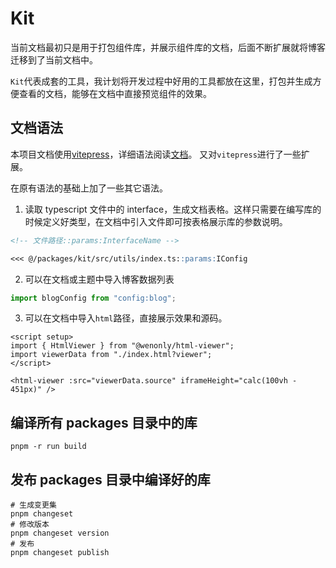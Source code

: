 # Kit

当前文档最初只是用于打包组件库，并展示组件库的文档，后面不断扩展就将博客迁移到了当前文档中。

`Kit`代表成套的工具，我计划将开发过程中好用的工具都放在这里，打包并生成方便查看的文档，能够在文档中直接预览组件的效果。

## 文档语法

本项目文档使用[vitepress](https://vitepress.dev/)，详细语法阅读[文档](https://vitepress.dev/guide/markdown)。
又对`vitepress`进行了一些扩展。

在原有语法的基础上加了一些其它语法。

1. 读取 typescript 文件中的 interface，生成文档表格。这样只需要在编写库的时候定义好类型，在文档中引入文件即可按表格展示库的参数说明。

```md
<!-- 文件路径::params:InterfaceName -->

<<< @/packages/kit/src/utils/index.ts::params:IConfig
```

2. 可以在文档或主题中导入博客数据列表

```js
import blogConfig from "config:blog";
```

3. 可以在文档中导入`html`路径，直接展示效果和源码。

```vue
<script setup>
import { HtmlViewer } from "@wenonly/html-viewer";
import viewerData from "./index.html?viewer";
</script>

<html-viewer :src="viewerData.source" iframeHeight="calc(100vh - 451px)" />
```

## 编译所有 packages 目录中的库

```shell
pnpm -r run build
```

## 发布 packages 目录中编译好的库

```shell
# 生成变更集
pnpm changeset
# 修改版本
pnpm changeset version
# 发布
pnpm changeset publish
```
